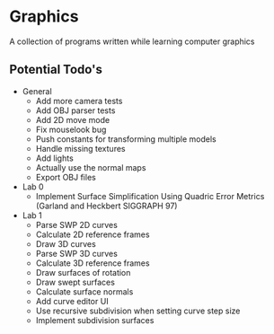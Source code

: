 # Graphics
A collection of programs written while learning computer graphics

## Potential Todo's

- General
  - Add more camera tests
  - Add OBJ parser tests
  - Add 2D move mode
  - Fix mouselook bug
  - Push constants for transforming multiple models
  - Handle missing textures
  - Add lights
  - Actually use the normal maps
  - Export OBJ files
- Lab 0
  - Implement Surface Simplification Using Quadric Error Metrics (Garland and Heckbert SIGGRAPH 97)
- Lab 1
  - Parse SWP 2D curves
  - Calculate 2D reference frames
  - Draw 3D curves
  - Parse SWP 3D curves
  - Calculate 3D reference frames
  - Draw surfaces of rotation
  - Draw swept surfaces
  - Calculate surface normals
  - Add curve editor UI
  - Use recursive subdivision when setting curve step size
  - Implement subdivision surfaces